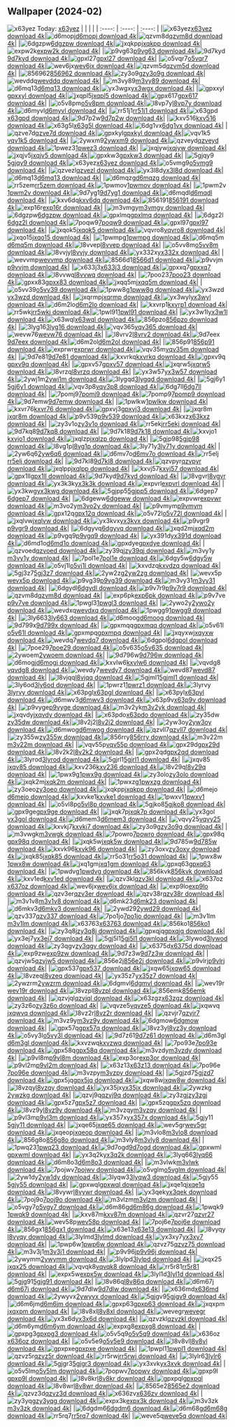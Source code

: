 ## Wallpaper (2024-02)
![x63yez](https://w.wallhaven.cc/full/x6/wallhaven-x63yez.jpg) Today: [x63yez](https://th.wallhaven.cc/small/x6/x63yez.jpg)
|      |      |      |
| :----: | :----: | :----: |
|![x63yez](https://th.wallhaven.cc/small/x6/x63yez.jpg)[x63yez download 4k](https://wallhaven.cc/w/x63yez)|![d6mopj](https://th.wallhaven.cc/small/d6/d6mopj.jpg)[d6mopj download 4k](https://wallhaven.cc/w/d6mopj)|![qzvm8d](https://th.wallhaven.cc/small/qz/qzvm8d.jpg)[qzvm8d download 4k](https://wallhaven.cc/w/qzvm8d)|
|![6dgzpw](https://th.wallhaven.cc/small/6d/6dgzpw.jpg)[6dgzpw download 4k](https://wallhaven.cc/w/6dgzpw)|![jxqkpp](https://th.wallhaven.cc/small/jx/jxqkpp.jpg)[jxqkpp download 4k](https://wallhaven.cc/w/jxqkpp)|![expw2k](https://th.wallhaven.cc/small/ex/expw2k.jpg)[expw2k download 4k](https://wallhaven.cc/w/expw2k)|
|![p9vg63](https://th.wallhaven.cc/small/p9/p9vg63.jpg)[p9vg63 download 4k](https://wallhaven.cc/w/p9vg63)|![9d7kyd](https://th.wallhaven.cc/small/9d/9d7kyd.jpg)[9d7kyd download 4k](https://wallhaven.cc/w/9d7kyd)|![gpxl27](https://th.wallhaven.cc/small/gp/gpxl27.jpg)[gpxl27 download 4k](https://wallhaven.cc/w/gpxl27)|
|![o5vqr7](https://th.wallhaven.cc/small/o5/o5vqr7.jpg)[o5vqr7 download 4k](https://wallhaven.cc/w/o5vqr7)|![wev6jx](https://th.wallhaven.cc/small/we/wev6jx.jpg)[wev6jx download 4k](https://wallhaven.cc/w/wev6jx)|![qzvm5d](https://th.wallhaven.cc/small/qz/qzvm5d.jpg)[qzvm5d download 4k](https://wallhaven.cc/w/qzvm5d)|
|![856962](https://th.wallhaven.cc/small/85/856962.jpg)[856962 download 4k](https://wallhaven.cc/w/856962)|![zy3o9g](https://th.wallhaven.cc/small/zy/zy3o9g.jpg)[zy3o9g download 4k](https://wallhaven.cc/w/zy3o9g)|![wevddq](https://th.wallhaven.cc/small/we/wevddq.jpg)[wevddq download 4k](https://wallhaven.cc/w/wevddq)|
|![m3vy89](https://th.wallhaven.cc/small/m3/m3vy89.jpg)[m3vy89 download 4k](https://wallhaven.cc/w/m3vy89)|![d6mq13](https://th.wallhaven.cc/small/d6/d6mq13.jpg)[d6mq13 download 4k](https://wallhaven.cc/w/d6mq13)|![yx3wgx](https://th.wallhaven.cc/small/yx/yx3wgx.jpg)[yx3wgx download 4k](https://wallhaven.cc/w/yx3wgx)|
|![gpxxyl](https://th.wallhaven.cc/small/gp/gpxxyl.jpg)[gpxxyl download 4k](https://wallhaven.cc/w/gpxxyl)|![jxqpl5](https://th.wallhaven.cc/small/jx/jxqpl5.jpg)[jxqpl5 download 4k](https://wallhaven.cc/w/jxqpl5)|![gpx617](https://th.wallhaven.cc/small/gp/gpx617.jpg)[gpx617 download 4k](https://wallhaven.cc/w/gpx617)|
|![o5v8pm](https://th.wallhaven.cc/small/o5/o5v8pm.jpg)[o5v8pm download 4k](https://wallhaven.cc/w/o5v8pm)|![l8vp7y](https://th.wallhaven.cc/small/l8/l8vp7y.jpg)[l8vp7y download 4k](https://wallhaven.cc/w/l8vp7y)|![d6myvl](https://th.wallhaven.cc/small/d6/d6myvl.jpg)[d6myvl download 4k](https://wallhaven.cc/w/d6myvl)|
|![rr51j1](https://th.wallhaven.cc/small/rr/rr51j1.jpg)[rr51j1 download 4k](https://wallhaven.cc/w/rr51j1)|![x63gpd](https://th.wallhaven.cc/small/x6/x63gpd.jpg)[x63gpd download 4k](https://wallhaven.cc/w/x63gpd)|![9d7p2w](https://th.wallhaven.cc/small/9d/9d7p2w.jpg)[9d7p2w download 4k](https://wallhaven.cc/w/9d7p2w)|
|![kxv516](https://th.wallhaven.cc/small/kx/kxv516.jpg)[kxv516 download 4k](https://wallhaven.cc/w/kxv516)|![x63g5l](https://th.wallhaven.cc/small/x6/x63g5l.jpg)[x63g5l download 4k](https://wallhaven.cc/w/x63g5l)|![6dg1vx](https://th.wallhaven.cc/small/6d/6dg1vx.jpg)[6dg1vx download 4k](https://wallhaven.cc/w/6dg1vx)|
|![qzve7d](https://th.wallhaven.cc/small/qz/qzve7d.jpg)[qzve7d download 4k](https://wallhaven.cc/w/qzve7d)|![gpxkyl](https://th.wallhaven.cc/small/gp/gpxkyl.jpg)[gpxkyl download 4k](https://wallhaven.cc/w/gpxkyl)|![vqv1k5](https://th.wallhaven.cc/small/vq/vqv1k5.jpg)[vqv1k5 download 4k](https://wallhaven.cc/w/vqv1k5)|
|![2ywxm9](https://th.wallhaven.cc/small/2y/2ywxm9.jpg)[2ywxm9 download 4k](https://wallhaven.cc/w/2ywxm9)|![qzveyd](https://th.wallhaven.cc/small/qz/qzveyd.jpg)[qzveyd download 4k](https://wallhaven.cc/w/qzveyd)|![1pwez3](https://th.wallhaven.cc/small/1p/1pwez3.jpg)[1pwez3 download 4k](https://wallhaven.cc/w/1pwez3)|
|![jxqjyw](https://th.wallhaven.cc/small/jx/jxqjyw.jpg)[jxqjyw download 4k](https://wallhaven.cc/w/jxqjyw)|![jxqjv5](https://th.wallhaven.cc/small/jx/jxqjv5.jpg)[jxqjv5 download 4k](https://wallhaven.cc/w/jxqjv5)|![gpxkw3](https://th.wallhaven.cc/small/gp/gpxkw3.jpg)[gpxkw3 download 4k](https://wallhaven.cc/w/gpxkw3)|
|![5gjqy9](https://th.wallhaven.cc/small/5g/5gjqy9.jpg)[5gjqy9 download 4k](https://wallhaven.cc/w/5gjqy9)|![x63yez](https://th.wallhaven.cc/small/x6/x63yez.jpg)[x63yez download 4k](https://wallhaven.cc/w/x63yez)|![o5vmg9](https://th.wallhaven.cc/small/o5/o5vmg9.jpg)[o5vmg9 download 4k](https://wallhaven.cc/w/o5vmg9)|
|![qzvezl](https://th.wallhaven.cc/small/qz/qzvezl.jpg)[qzvezl download 4k](https://wallhaven.cc/w/qzvezl)|![yx3l8d](https://th.wallhaven.cc/small/yx/yx3l8d.jpg)[yx3l8d download 4k](https://wallhaven.cc/w/yx3l8d)|![d6mq13](https://th.wallhaven.cc/small/d6/d6mq13.jpg)[d6mq13 download 4k](https://wallhaven.cc/w/d6mq13)|
|![d6mqzg](https://th.wallhaven.cc/small/d6/d6mqzg.jpg)[d6mqzg download 4k](https://wallhaven.cc/w/d6mqzg)|![rr5zem](https://th.wallhaven.cc/small/rr/rr5zem.jpg)[rr5zem download 4k](https://wallhaven.cc/w/rr5zem)|![1pwmov](https://th.wallhaven.cc/small/1p/1pwmov.jpg)[1pwmov download 4k](https://wallhaven.cc/w/1pwmov)|
|![1pwm2v](https://th.wallhaven.cc/small/1p/1pwm2v.jpg)[1pwm2v download 4k](https://wallhaven.cc/w/1pwm2v)|![9d7yg1](https://th.wallhaven.cc/small/9d/9d7yg1.jpg)[9d7yg1 download 4k](https://wallhaven.cc/w/9d7yg1)|![d6mqdl](https://th.wallhaven.cc/small/d6/d6mqdl.jpg)[d6mqdl download 4k](https://wallhaven.cc/w/d6mqdl)|
|![kxv6dq](https://th.wallhaven.cc/small/kx/kxv6dq.jpg)[kxv6dq download 4k](https://wallhaven.cc/w/kxv6dq)|![856191](https://th.wallhaven.cc/small/85/856191.jpg)[856191 download 4k](https://wallhaven.cc/w/856191)|![exp16r](https://th.wallhaven.cc/small/ex/exp16r.jpg)[exp16r download 4k](https://wallhaven.cc/w/exp16r)|
|![m3vmgy](https://th.wallhaven.cc/small/m3/m3vmgy.jpg)[m3vmgy download 4k](https://wallhaven.cc/w/m3vmgy)|![6dgzpw](https://th.wallhaven.cc/small/6d/6dgzpw.jpg)[6dgzpw download 4k](https://wallhaven.cc/w/6dgzpw)|![gpxlmq](https://th.wallhaven.cc/small/gp/gpxlmq.jpg)[gpxlmq download 4k](https://wallhaven.cc/w/gpxlmq)|
|![6dgz2l](https://th.wallhaven.cc/small/6d/6dgz2l.jpg)[6dgz2l download 4k](https://wallhaven.cc/w/6dgz2l)|![7poqw9](https://th.wallhaven.cc/small/7p/7poqw9.jpg)[7poqw9 download 4k](https://wallhaven.cc/w/7poqw9)|![gpxl97](https://th.wallhaven.cc/small/gp/gpxl97.jpg)[gpxl97 download 4k](https://wallhaven.cc/w/gpxl97)|
|![jxqok5](https://th.wallhaven.cc/small/jx/jxqok5.jpg)[jxqok5 download 4k](https://wallhaven.cc/w/jxqok5)|![vqvro8](https://th.wallhaven.cc/small/vq/vqvro8.jpg)[vqvro8 download 4k](https://wallhaven.cc/w/vqvro8)|![jxqo15](https://th.wallhaven.cc/small/jx/jxqo15.jpg)[jxqo15 download 4k](https://wallhaven.cc/w/jxqo15)|
|![1pwmpg](https://th.wallhaven.cc/small/1p/1pwmpg.jpg)[1pwmpg download 4k](https://wallhaven.cc/w/1pwmpg)|![d6mq5m](https://th.wallhaven.cc/small/d6/d6mq5m.jpg)[d6mq5m download 4k](https://wallhaven.cc/w/d6mq5m)|![l8vvep](https://th.wallhaven.cc/small/l8/l8vvep.jpg)[l8vvep download 4k](https://wallhaven.cc/w/l8vvep)|
|![o5vv8m](https://th.wallhaven.cc/small/o5/o5vv8m.jpg)[o5vv8m download 4k](https://wallhaven.cc/w/o5vv8m)|![l8vvjy](https://th.wallhaven.cc/small/l8/l8vvjy.jpg)[l8vvjy download 4k](https://wallhaven.cc/w/l8vvjy)|![yx332x](https://th.wallhaven.cc/small/yx/yx332x.jpg)[yx332x download 4k](https://wallhaven.cc/w/yx332x)|
|![wevvmp](https://th.wallhaven.cc/small/we/wevvmp.jpg)[wevvmp download 4k](https://wallhaven.cc/w/wevvmp)|![8566d1](https://th.wallhaven.cc/small/85/8566d1.jpg)[8566d1 download 4k](https://wallhaven.cc/w/8566d1)|![p9vvjm](https://th.wallhaven.cc/small/p9/p9vvjm.jpg)[p9vvjm download 4k](https://wallhaven.cc/w/p9vvjm)|
|![x633j3](https://th.wallhaven.cc/small/x6/x633j3.jpg)[x633j3 download 4k](https://wallhaven.cc/w/x633j3)|![gpxxq7](https://th.wallhaven.cc/small/gp/gpxxq7.jpg)[gpxxq7 download 4k](https://wallhaven.cc/w/gpxxq7)|![l8vvwq](https://th.wallhaven.cc/small/l8/l8vvwq.jpg)[l8vvwq download 4k](https://wallhaven.cc/w/l8vvwq)|
|![7poo23](https://th.wallhaven.cc/small/7p/7poo23.jpg)[7poo23 download 4k](https://wallhaven.cc/w/7poo23)|![gpxx83](https://th.wallhaven.cc/small/gp/gpxx83.jpg)[gpxx83 download 4k](https://wallhaven.cc/w/gpxx83)|![jxqq5m](https://th.wallhaven.cc/small/jx/jxqq5m.jpg)[jxqq5m download 4k](https://wallhaven.cc/w/jxqq5m)|
|![o5vv39](https://th.wallhaven.cc/small/o5/o5vv39.jpg)[o5vv39 download 4k](https://wallhaven.cc/w/o5vv39)|![1pww8g](https://th.wallhaven.cc/small/1p/1pww8g.jpg)[1pww8g download 4k](https://wallhaven.cc/w/1pww8g)|![yx3wzd](https://th.wallhaven.cc/small/yx/yx3wzd.jpg)[yx3wzd download 4k](https://wallhaven.cc/w/yx3wzd)|
|![jxqrmp](https://th.wallhaven.cc/small/jx/jxqrmp.jpg)[jxqrmp download 4k](https://wallhaven.cc/w/jxqrmp)|![yx3wyl](https://th.wallhaven.cc/small/yx/yx3wyl.jpg)[yx3wyl download 4k](https://wallhaven.cc/w/yx3wyl)|![d6m2lo](https://th.wallhaven.cc/small/d6/d6m2lo.jpg)[d6m2lo download 4k](https://wallhaven.cc/w/d6m2lo)|
|![kxvrp1](https://th.wallhaven.cc/small/kx/kxvrp1.jpg)[kxvrp1 download 4k](https://wallhaven.cc/w/kxvrp1)|![rr5wkj](https://th.wallhaven.cc/small/rr/rr5wkj.jpg)[rr5wkj download 4k](https://wallhaven.cc/w/rr5wkj)|![1pwl91](https://th.wallhaven.cc/small/1p/1pwl91.jpg)[1pwl91 download 4k](https://wallhaven.cc/w/1pwl91)|
|![yx3w1l](https://th.wallhaven.cc/small/yx/yx3w1l.jpg)[yx3w1l download 4k](https://wallhaven.cc/w/yx3w1l)|![x63wql](https://th.wallhaven.cc/small/x6/x63wql.jpg)[x63wql download 4k](https://wallhaven.cc/w/x63wql)|![856pzo](https://th.wallhaven.cc/small/85/856pzo.jpg)[856pzo download 4k](https://wallhaven.cc/w/856pzo)|
|![3lyg16](https://th.wallhaven.cc/small/3l/3lyg16.jpg)[3lyg16 download 4k](https://wallhaven.cc/w/3lyg16)|![vqv365](https://th.wallhaven.cc/small/vq/vqv365.jpg)[vqv365 download 4k](https://wallhaven.cc/w/vqv365)|![wevw76](https://th.wallhaven.cc/small/we/wevw76.jpg)[wevw76 download 4k](https://wallhaven.cc/w/wevw76)|
|![l8vrv2](https://th.wallhaven.cc/small/l8/l8vrv2.jpg)[l8vrv2 download 4k](https://wallhaven.cc/w/l8vrv2)|![9d7eex](https://th.wallhaven.cc/small/9d/9d7eex.jpg)[9d7eex download 4k](https://wallhaven.cc/w/9d7eex)|![d6m2ol](https://th.wallhaven.cc/small/d6/d6m2ol.jpg)[d6m2ol download 4k](https://wallhaven.cc/w/d6m2ol)|
|![856p91](https://th.wallhaven.cc/small/85/856p91.jpg)[856p91 download 4k](https://wallhaven.cc/w/856p91)|![exprwr](https://th.wallhaven.cc/small/ex/exprwr.jpg)[exprwr download 4k](https://wallhaven.cc/w/exprwr)|![vqv35m](https://th.wallhaven.cc/small/vq/vqv35m.jpg)[vqv35m download 4k](https://wallhaven.cc/w/vqv35m)|
|![9d7e81](https://th.wallhaven.cc/small/9d/9d7e81.jpg)[9d7e81 download 4k](https://wallhaven.cc/w/9d7e81)|![kxvrkq](https://th.wallhaven.cc/small/kx/kxvrkq.jpg)[kxvrkq download 4k](https://wallhaven.cc/w/kxvrkq)|![gpxv9q](https://th.wallhaven.cc/small/gp/gpxv9q.jpg)[gpxv9q download 4k](https://wallhaven.cc/w/gpxv9q)|
|![gpxv57](https://th.wallhaven.cc/small/gp/gpxv57.jpg)[gpxv57 download 4k](https://wallhaven.cc/w/gpxv57)|![jxqrw5](https://th.wallhaven.cc/small/jx/jxqrw5.jpg)[jxqrw5 download 4k](https://wallhaven.cc/w/jxqrw5)|![l8vrzq](https://th.wallhaven.cc/small/l8/l8vrzq.jpg)[l8vrzq download 4k](https://wallhaven.cc/w/l8vrzq)|
|![yx3w57](https://th.wallhaven.cc/small/yx/yx3w57.jpg)[yx3w57 download 4k](https://wallhaven.cc/w/yx3w57)|![2ywj1m](https://th.wallhaven.cc/small/2y/2ywj1m.jpg)[2ywj1m download 4k](https://wallhaven.cc/w/2ywj1m)|![3lygqd](https://th.wallhaven.cc/small/3l/3lygqd.jpg)[3lygqd download 4k](https://wallhaven.cc/w/3lygqd)|
|![5gj6y1](https://th.wallhaven.cc/small/5g/5gj6y1.jpg)[5gj6y1 download 4k](https://wallhaven.cc/w/5gj6y1)|![vqv3p8](https://th.wallhaven.cc/small/vq/vqv3p8.jpg)[vqv3p8 download 4k](https://wallhaven.cc/w/vqv3p8)|![6dg7ll](https://th.wallhaven.cc/small/6d/6dg7ll.jpg)[6dg7ll download 4k](https://wallhaven.cc/w/6dg7ll)|
|![7pomj9](https://th.wallhaven.cc/small/7p/7pomj9.jpg)[7pomj9 download 4k](https://wallhaven.cc/w/7pomj9)|![7pomp9](https://th.wallhaven.cc/small/7p/7pomp9.jpg)[7pomp9 download 4k](https://wallhaven.cc/w/7pomp9)|![9d7emw](https://th.wallhaven.cc/small/9d/9d7emw.jpg)[9d7emw download 4k](https://wallhaven.cc/w/9d7emw)|
|![1pwlkw](https://th.wallhaven.cc/small/1p/1pwlkw.jpg)[1pwlkw download 4k](https://wallhaven.cc/w/1pwlkw)|![kxvr76](https://th.wallhaven.cc/small/kx/kxvr76.jpg)[kxvr76 download 4k](https://wallhaven.cc/w/kxvr76)|![gpxvj3](https://th.wallhaven.cc/small/gp/gpxvj3.jpg)[gpxvj3 download 4k](https://wallhaven.cc/w/gpxvj3)|
|![jxqr8m](https://th.wallhaven.cc/small/jx/jxqr8m.jpg)[jxqr8m download 4k](https://wallhaven.cc/w/jxqr8m)|![p9v539](https://th.wallhaven.cc/small/p9/p9v539.jpg)[p9v539 download 4k](https://wallhaven.cc/w/p9v539)|![x63kxz](https://th.wallhaven.cc/small/x6/x63kxz.jpg)[x63kxz download 4k](https://wallhaven.cc/w/x63kxz)|
|![zy3v1o](https://th.wallhaven.cc/small/zy/zy3v1o.jpg)[zy3v1o download 4k](https://wallhaven.cc/w/zy3v1o)|![rr5ekj](https://th.wallhaven.cc/small/rr/rr5ekj.jpg)[rr5ekj download 4k](https://wallhaven.cc/w/rr5ekj)|![9d7kq8](https://th.wallhaven.cc/small/9d/9d7kq8.jpg)[9d7kq8 download 4k](https://wallhaven.cc/w/9d7kq8)|
|![9d7k18](https://th.wallhaven.cc/small/9d/9d7k18.jpg)[9d7k18 download 4k](https://wallhaven.cc/w/9d7k18)|![kxvjo1](https://th.wallhaven.cc/small/kx/kxvjo1.jpg)[kxvjo1 download 4k](https://wallhaven.cc/w/kxvjo1)|![jxqlzp](https://th.wallhaven.cc/small/jx/jxqlzp.jpg)[jxqlzp download 4k](https://wallhaven.cc/w/jxqlzp)|
|![5gjp98](https://th.wallhaven.cc/small/5g/5gjp98.jpg)[5gjp98 download 4k](https://wallhaven.cc/w/5gjp98)|![l8vg1p](https://th.wallhaven.cc/small/l8/l8vg1p.jpg)[l8vg1p download 4k](https://wallhaven.cc/w/l8vg1p)|![3ly71y](https://th.wallhaven.cc/small/3l/3ly71y.jpg)[3ly71y download 4k](https://wallhaven.cc/w/3ly71y)|
|![2yw6q6](https://th.wallhaven.cc/small/2y/2yw6q6.jpg)[2yw6q6 download 4k](https://wallhaven.cc/w/2yw6q6)|![d6mv7o](https://th.wallhaven.cc/small/d6/d6mv7o.jpg)[d6mv7o download 4k](https://wallhaven.cc/w/d6mv7o)|![rr5elj](https://th.wallhaven.cc/small/rr/rr5elj.jpg)[rr5elj download 4k](https://wallhaven.cc/w/rr5elj)|
|![9d7kl8](https://th.wallhaven.cc/small/9d/9d7kl8.jpg)[9d7kl8 download 4k](https://wallhaven.cc/w/9d7kl8)|![qzvpyr](https://th.wallhaven.cc/small/qz/qzvpyr.jpg)[qzvpyr download 4k](https://wallhaven.cc/w/qzvpyr)|![jxqlpp](https://th.wallhaven.cc/small/jx/jxqlpp.jpg)[jxqlpp download 4k](https://wallhaven.cc/w/jxqlpp)|
|![kxvj57](https://th.wallhaven.cc/small/kx/kxvj57.jpg)[kxvj57 download 4k](https://wallhaven.cc/w/kxvj57)|![gpx1ll](https://th.wallhaven.cc/small/gp/gpx1ll.jpg)[gpx1ll download 4k](https://wallhaven.cc/w/gpx1ll)|![9d7kyd](https://th.wallhaven.cc/small/9d/9d7kyd.jpg)[9d7kyd download 4k](https://wallhaven.cc/w/9d7kyd)|
|![l8vgvr](https://th.wallhaven.cc/small/l8/l8vgvr.jpg)[l8vgvr download 4k](https://wallhaven.cc/w/l8vgvr)|![yx3k3k](https://th.wallhaven.cc/small/yx/yx3k3k.jpg)[yx3k3k download 4k](https://wallhaven.cc/w/yx3k3k)|![expvrl](https://th.wallhaven.cc/small/ex/expvrl.jpg)[expvrl download 4k](https://wallhaven.cc/w/expvrl)|
|![yx3kwg](https://th.wallhaven.cc/small/yx/yx3kwg.jpg)[yx3kwg download 4k](https://wallhaven.cc/w/yx3kwg)|![5gjpp5](https://th.wallhaven.cc/small/5g/5gjpp5.jpg)[5gjpp5 download 4k](https://wallhaven.cc/w/5gjpp5)|![6dgep7](https://th.wallhaven.cc/small/6d/6dgep7.jpg)[6dgep7 download 4k](https://wallhaven.cc/w/6dgep7)|
|![6dgeww](https://th.wallhaven.cc/small/6d/6dgeww.jpg)[6dgeww download 4k](https://wallhaven.cc/w/6dgeww)|![expvwr](https://th.wallhaven.cc/small/ex/expvwr.jpg)[expvwr download 4k](https://wallhaven.cc/w/expvwr)|![m3vo2y](https://th.wallhaven.cc/small/m3/m3vo2y.jpg)[m3vo2y download 4k](https://wallhaven.cc/w/m3vo2y)|
|![p9vmym](https://th.wallhaven.cc/small/p9/p9vmym.jpg)[p9vmym download 4k](https://wallhaven.cc/w/p9vmym)|![gpx12q](https://th.wallhaven.cc/small/gp/gpx12q.jpg)[gpx12q download 4k](https://wallhaven.cc/w/gpx12q)|![o5v72l](https://th.wallhaven.cc/small/o5/o5v72l.jpg)[o5v72l download 4k](https://wallhaven.cc/w/o5v72l)|
|![jxqlvw](https://th.wallhaven.cc/small/jx/jxqlvw.jpg)[jxqlvw download 4k](https://wallhaven.cc/w/jxqlvw)|![yx3kvx](https://th.wallhaven.cc/small/yx/yx3kvx.jpg)[yx3kvx download 4k](https://wallhaven.cc/w/yx3kvx)|![p9vgr9](https://th.wallhaven.cc/small/p9/p9vgr9.jpg)[p9vgr9 download 4k](https://wallhaven.cc/w/p9vgr9)|
|![6dgyvq](https://th.wallhaven.cc/small/6d/6dgyvq.jpg)[6dgyvq download 4k](https://wallhaven.cc/w/6dgyvq)|![jxqd2m](https://th.wallhaven.cc/small/jx/jxqd2m.jpg)[jxqd2m download 4k](https://wallhaven.cc/w/jxqd2m)|![p9vgq9](https://th.wallhaven.cc/small/p9/p9vgq9.jpg)[p9vgq9 download 4k](https://wallhaven.cc/w/p9vgq9)|
|![yx391d](https://th.wallhaven.cc/small/yx/yx391d.jpg)[yx391d download 4k](https://wallhaven.cc/w/yx391d)|![d6md1o](https://th.wallhaven.cc/small/d6/d6md1o.jpg)[d6md1o download 4k](https://wallhaven.cc/w/d6md1o)|![gpxdye](https://th.wallhaven.cc/small/gp/gpxdye.jpg)[gpxdye download 4k](https://wallhaven.cc/w/gpxdye)|
|![qzvoed](https://th.wallhaven.cc/small/qz/qzvoed.jpg)[qzvoed download 4k](https://wallhaven.cc/w/qzvoed)|![zy39qj](https://th.wallhaven.cc/small/zy/zy39qj.jpg)[zy39qj download 4k](https://wallhaven.cc/w/zy39qj)|![m3vy1y](https://th.wallhaven.cc/small/m3/m3vy1y.jpg)[m3vy1y download 4k](https://wallhaven.cc/w/m3vy1y)|
|![7pol1e](https://th.wallhaven.cc/small/7p/7pol1e.jpg)[7pol1e download 4k](https://wallhaven.cc/w/7pol1e)|![6dgy5w](https://th.wallhaven.cc/small/6d/6dgy5w.jpg)[6dgy5w download 4k](https://wallhaven.cc/w/6dgy5w)|![o5vj1l](https://th.wallhaven.cc/small/o5/o5vj1l.jpg)[o5vj1l download 4k](https://wallhaven.cc/w/o5vj1l)|
|![kxvdzq](https://th.wallhaven.cc/small/kx/kxvdzq.jpg)[kxvdzq download 4k](https://wallhaven.cc/w/kxvdzq)|![5gj3z7](https://th.wallhaven.cc/small/5g/5gj3z7.jpg)[5gj3z7 download 4k](https://wallhaven.cc/w/5gj3z7)|![2yw2zg](https://th.wallhaven.cc/small/2y/2yw2zg.jpg)[2yw2zg download 4k](https://wallhaven.cc/w/2yw2zg)|
|![wevx5p](https://th.wallhaven.cc/small/we/wevx5p.jpg)[wevx5p download 4k](https://wallhaven.cc/w/wevx5p)|![p9vg39](https://th.wallhaven.cc/small/p9/p9vg39.jpg)[p9vg39 download 4k](https://wallhaven.cc/w/p9vg39)|![m3vy31](https://th.wallhaven.cc/small/m3/m3vy31.jpg)[m3vy31 download 4k](https://wallhaven.cc/w/m3vy31)|
|![6dgydl](https://th.wallhaven.cc/small/6d/6dgydl.jpg)[6dgydl download 4k](https://wallhaven.cc/w/6dgydl)|![p9v7r9](https://th.wallhaven.cc/small/p9/p9v7r9.jpg)[p9v7r9 download 4k](https://wallhaven.cc/w/p9v7r9)|![qzvm8d](https://th.wallhaven.cc/small/qz/qzvm8d.jpg)[qzvm8d download 4k](https://wallhaven.cc/w/qzvm8d)|
|![exp6pk](https://th.wallhaven.cc/small/ex/exp6pk.jpg)[exp6pk download 4k](https://wallhaven.cc/w/exp6pk)|![p9v7ve](https://th.wallhaven.cc/small/p9/p9v7ve.jpg)[p9v7ve download 4k](https://wallhaven.cc/w/p9v7ve)|![1pwgl3](https://th.wallhaven.cc/small/1p/1pwgl3.jpg)[1pwgl3 download 4k](https://wallhaven.cc/w/1pwgl3)|
|![2ywo2y](https://th.wallhaven.cc/small/2y/2ywo2y.jpg)[2ywo2y download 4k](https://wallhaven.cc/w/2ywo2y)|![wevdxq](https://th.wallhaven.cc/small/we/wevdxq.jpg)[wevdxq download 4k](https://wallhaven.cc/w/wevdxq)|![1pwgg9](https://th.wallhaven.cc/small/1p/1pwgg9.jpg)[1pwgg9 download 4k](https://wallhaven.cc/w/1pwgg9)|
|![3ly663](https://th.wallhaven.cc/small/3l/3ly663.jpg)[3ly663 download 4k](https://wallhaven.cc/w/3ly663)|![d6moog](https://th.wallhaven.cc/small/d6/d6moog.jpg)[d6moog download 4k](https://wallhaven.cc/w/d6moog)|![9d799x](https://th.wallhaven.cc/small/9d/9d799x.jpg)[9d799x download 4k](https://wallhaven.cc/w/9d799x)|
|![gpxmqq](https://th.wallhaven.cc/small/gp/gpxmqq.jpg)[gpxmqq download 4k](https://wallhaven.cc/w/gpxmqq)|![o5v61l](https://th.wallhaven.cc/small/o5/o5v61l.jpg)[o5v61l download 4k](https://wallhaven.cc/w/o5v61l)|![gpxmpq](https://th.wallhaven.cc/small/gp/gpxmpq.jpg)[gpxmpq download 4k](https://wallhaven.cc/w/gpxmpq)|
|![jxqyxw](https://th.wallhaven.cc/small/jx/jxqyxw.jpg)[jxqyxw download 4k](https://wallhaven.cc/w/jxqyxw)|![wevdq7](https://th.wallhaven.cc/small/we/wevdq7.jpg)[wevdq7 download 4k](https://wallhaven.cc/w/wevdq7)|![6dgpol](https://th.wallhaven.cc/small/6d/6dgpol.jpg)[6dgpol download 4k](https://wallhaven.cc/w/6dgpol)|
|![7poe29](https://th.wallhaven.cc/small/7p/7poe29.jpg)[7poe29 download 4k](https://wallhaven.cc/w/7poe29)|![o5v635](https://th.wallhaven.cc/small/o5/o5v635.jpg)[o5v635 download 4k](https://wallhaven.cc/w/o5v635)|![2ywoem](https://th.wallhaven.cc/small/2y/2ywoem.jpg)[2ywoem download 4k](https://wallhaven.cc/w/2ywoem)|
|![9d796w](https://th.wallhaven.cc/small/9d/9d796w.jpg)[9d796w download 4k](https://wallhaven.cc/w/9d796w)|![d6mogj](https://th.wallhaven.cc/small/d6/d6mogj.jpg)[d6mogj download 4k](https://wallhaven.cc/w/d6mogj)|![kxvlw6](https://th.wallhaven.cc/small/kx/kxvlw6.jpg)[kxvlw6 download 4k](https://wallhaven.cc/w/kxvlw6)|
|![vqvdg8](https://th.wallhaven.cc/small/vq/vqvdg8.jpg)[vqvdg8 download 4k](https://wallhaven.cc/w/vqvdg8)|![wevdy7](https://th.wallhaven.cc/small/we/wevdy7.jpg)[wevdy7 download 4k](https://wallhaven.cc/w/wevdy7)|![wevd87](https://th.wallhaven.cc/small/we/wevd87.jpg)[wevd87 download 4k](https://wallhaven.cc/w/wevd87)|
|![l8vjqq](https://th.wallhaven.cc/small/l8/l8vjqq.jpg)[l8vjqq download 4k](https://wallhaven.cc/w/l8vjqq)|![5gjml1](https://th.wallhaven.cc/small/5g/5gjml1.jpg)[5gjml1 download 4k](https://wallhaven.cc/w/5gjml1)|![3ly6od](https://th.wallhaven.cc/small/3l/3ly6od.jpg)[3ly6od download 4k](https://wallhaven.cc/w/3ly6od)|
|![1pwrz1](https://th.wallhaven.cc/small/1p/1pwrz1.jpg)[1pwrz1 download 4k](https://wallhaven.cc/w/1pwrz1)|![3lyrvy](https://th.wallhaven.cc/small/3l/3lyrvy.jpg)[3lyrvy download 4k](https://wallhaven.cc/w/3lyrvy)|![x63pgl](https://th.wallhaven.cc/small/x6/x63pgl.jpg)[x63pgl download 4k](https://wallhaven.cc/w/x63pgl)|
|![x63pyl](https://th.wallhaven.cc/small/x6/x63pyl.jpg)[x63pyl download 4k](https://wallhaven.cc/w/x63pyl)|![d6mwv3](https://th.wallhaven.cc/small/d6/d6mwv3.jpg)[d6mwv3 download 4k](https://wallhaven.cc/w/d6mwv3)|![x63p9v](https://th.wallhaven.cc/small/x6/x63p9v.jpg)[x63p9v download 4k](https://wallhaven.cc/w/x63p9v)|
|![p9vyge](https://th.wallhaven.cc/small/p9/p9vyge.jpg)[p9vyge download 4k](https://wallhaven.cc/w/p9vyge)|![m3v2yk](https://th.wallhaven.cc/small/m3/m3v2yk.jpg)[m3v2yk download 4k](https://wallhaven.cc/w/m3v2yk)|![jxqvdy](https://th.wallhaven.cc/small/jx/jxqvdy.jpg)[jxqvdy download 4k](https://wallhaven.cc/w/jxqvdy)|
|![x63pdo](https://th.wallhaven.cc/small/x6/x63pdo.jpg)[x63pdo download 4k](https://wallhaven.cc/w/x63pdo)|![zy35dw](https://th.wallhaven.cc/small/zy/zy35dw.jpg)[zy35dw download 4k](https://wallhaven.cc/w/zy35dw)|![l8v2j2](https://th.wallhaven.cc/small/l8/l8v2j2.jpg)[l8v2j2 download 4k](https://wallhaven.cc/w/l8v2j2)|
|![2yw3oy](https://th.wallhaven.cc/small/2y/2yw3oy.jpg)[2yw3oy download 4k](https://wallhaven.cc/w/2yw3oy)|![d6mwog](https://th.wallhaven.cc/small/d6/d6mwog.jpg)[d6mwog download 4k](https://wallhaven.cc/w/d6mwog)|![qzvll7](https://th.wallhaven.cc/small/qz/qzvll7.jpg)[qzvll7 download 4k](https://wallhaven.cc/w/qzvll7)|
|![zy355w](https://th.wallhaven.cc/small/zy/zy355w.jpg)[zy355w download 4k](https://wallhaven.cc/w/zy355w)|![856rry](https://th.wallhaven.cc/small/85/856rry.jpg)[856rry download 4k](https://wallhaven.cc/w/856rry)|![m3v22m](https://th.wallhaven.cc/small/m3/m3v22m.jpg)[m3v22m download 4k](https://wallhaven.cc/w/m3v22m)|
|![vqv55p](https://th.wallhaven.cc/small/vq/vqv55p.jpg)[vqv55p download 4k](https://wallhaven.cc/w/vqv55p)|![gpx29d](https://th.wallhaven.cc/small/gp/gpx29d.jpg)[gpx29d download 4k](https://wallhaven.cc/w/gpx29d)|![l8v2k2](https://th.wallhaven.cc/small/l8/l8v2k2.jpg)[l8v2k2 download 4k](https://wallhaven.cc/w/l8v2k2)|
|![gpx2qd](https://th.wallhaven.cc/small/gp/gpx2qd.jpg)[gpx2qd download 4k](https://wallhaven.cc/w/gpx2qd)|![3lyrod](https://th.wallhaven.cc/small/3l/3lyrod.jpg)[3lyrod download 4k](https://wallhaven.cc/w/3lyrod)|![5gjrl1](https://th.wallhaven.cc/small/5g/5gjrl1.jpg)[5gjrl1 download 4k](https://wallhaven.cc/w/5gjrl1)|
|![jxqv85](https://th.wallhaven.cc/small/jx/jxqv85.jpg)[jxqv85 download 4k](https://wallhaven.cc/w/jxqv85)|![kxv236](https://th.wallhaven.cc/small/kx/kxv236.jpg)[kxv236 download 4k](https://wallhaven.cc/w/kxv236)|![l8v29q](https://th.wallhaven.cc/small/l8/l8v29q.jpg)[l8v29q download 4k](https://wallhaven.cc/w/l8v29q)|
|![1pwx9g](https://th.wallhaven.cc/small/1p/1pwx9g.jpg)[1pwx9g download 4k](https://wallhaven.cc/w/1pwx9g)|![zy3olo](https://th.wallhaven.cc/small/zy/zy3olo.jpg)[zy3olo download 4k](https://wallhaven.cc/w/zy3olo)|![jxqk2m](https://th.wallhaven.cc/small/jx/jxqk2m.jpg)[jxqk2m download 4k](https://wallhaven.cc/w/jxqk2m)|
|![1pwxzg](https://th.wallhaven.cc/small/1p/1pwxzg.jpg)[1pwxzg download 4k](https://wallhaven.cc/w/1pwxzg)|![zy3oeo](https://th.wallhaven.cc/small/zy/zy3oeo.jpg)[zy3oeo download 4k](https://wallhaven.cc/w/zy3oeo)|![jxqkpp](https://th.wallhaven.cc/small/jx/jxqkpp.jpg)[jxqkpp download 4k](https://wallhaven.cc/w/jxqkpp)|
|![d6mejo](https://th.wallhaven.cc/small/d6/d6mejo.jpg)[d6mejo download 4k](https://wallhaven.cc/w/d6mejo)|![kxvke1](https://th.wallhaven.cc/small/kx/kxvke1.jpg)[kxvke1 download 4k](https://wallhaven.cc/w/kxvke1)|![1pwxv1](https://th.wallhaven.cc/small/1p/1pwxv1.jpg)[1pwxv1 download 4k](https://wallhaven.cc/w/1pwxv1)|
|![o5vl8p](https://th.wallhaven.cc/small/o5/o5vl8p.jpg)[o5vl8p download 4k](https://wallhaven.cc/w/o5vl8p)|![5gjko8](https://th.wallhaven.cc/small/5g/5gjko8.jpg)[5gjko8 download 4k](https://wallhaven.cc/w/5gjko8)|![gpx9ge](https://th.wallhaven.cc/small/gp/gpx9ge.jpg)[gpx9ge download 4k](https://wallhaven.cc/w/gpx9ge)|
|![jxqk7p](https://th.wallhaven.cc/small/jx/jxqk7p.jpg)[jxqk7p download 4k](https://wallhaven.cc/w/jxqk7p)|![yx3gol](https://th.wallhaven.cc/small/yx/yx3gol.jpg)[yx3gol download 4k](https://wallhaven.cc/w/yx3gol)|![d6mem3](https://th.wallhaven.cc/small/d6/d6mem3.jpg)[d6mem3 download 4k](https://wallhaven.cc/w/d6mem3)|
|![vqvy25](https://th.wallhaven.cc/small/vq/vqvy25.jpg)[vqvy25 download 4k](https://wallhaven.cc/w/vqvy25)|![kxvkj7](https://th.wallhaven.cc/small/kx/kxvkj7.jpg)[kxvkj7 download 4k](https://wallhaven.cc/w/kxvkj7)|![zy3o9g](https://th.wallhaven.cc/small/zy/zy3o9g.jpg)[zy3o9g download 4k](https://wallhaven.cc/w/zy3o9g)|
|![m3vwgk](https://th.wallhaven.cc/small/m3/m3vwgk.jpg)[m3vwgk download 4k](https://wallhaven.cc/w/m3vwgk)|![7powro](https://th.wallhaven.cc/small/7p/7powro.jpg)[7powro download 4k](https://wallhaven.cc/w/7powro)|![gpx98q](https://th.wallhaven.cc/small/gp/gpx98q.jpg)[gpx98q download 4k](https://wallhaven.cc/w/gpx98q)|
|![jxqk5w](https://th.wallhaven.cc/small/jx/jxqk5w.jpg)[jxqk5w download 4k](https://wallhaven.cc/w/jxqk5w)|![9d785w](https://th.wallhaven.cc/small/9d/9d785w.jpg)[9d785w download 4k](https://wallhaven.cc/w/9d785w)|![kxvk96](https://th.wallhaven.cc/small/kx/kxvk96.jpg)[kxvk96 download 4k](https://wallhaven.cc/w/kxvk96)|
|![zy3oxv](https://th.wallhaven.cc/small/zy/zy3oxv.jpg)[zy3oxv download 4k](https://wallhaven.cc/w/zy3oxv)|![jxqk85](https://th.wallhaven.cc/small/jx/jxqk85.jpg)[jxqk85 download 4k](https://wallhaven.cc/w/jxqk85)|![rr5o31](https://th.wallhaven.cc/small/rr/rr5o31.jpg)[rr5o31 download 4k](https://wallhaven.cc/w/rr5o31)|
|![1pwx8w](https://th.wallhaven.cc/small/1p/1pwx8w.jpg)[1pwx8w download 4k](https://wallhaven.cc/w/1pwx8w)|![jxq1gm](https://th.wallhaven.cc/small/jx/jxq1gm.jpg)[jxq1gm download 4k](https://wallhaven.cc/w/jxq1gm)|![gpxq63](https://th.wallhaven.cc/small/gp/gpxq63.jpg)[gpxq63 download 4k](https://wallhaven.cc/w/gpxq63)|
|![1pwdvg](https://th.wallhaven.cc/small/1p/1pwdvg.jpg)[1pwdvg download 4k](https://wallhaven.cc/w/1pwdvg)|![856kvk](https://th.wallhaven.cc/small/85/856kvk.jpg)[856kvk download 4k](https://wallhaven.cc/w/856kvk)|![kxv1ed](https://th.wallhaven.cc/small/kx/kxv1ed.jpg)[kxv1ed download 4k](https://wallhaven.cc/w/kxv1ed)|
|![qzv3kl](https://th.wallhaven.cc/small/qz/qzv3kl.jpg)[qzv3kl download 4k](https://wallhaven.cc/w/qzv3kl)|![x637oz](https://th.wallhaven.cc/small/x6/x637oz.jpg)[x637oz download 4k](https://wallhaven.cc/w/x637oz)|![wev6jx](https://th.wallhaven.cc/small/we/wev6jx.jpg)[wev6jx download 4k](https://wallhaven.cc/w/wev6jx)|
|![exp9lo](https://th.wallhaven.cc/small/ex/exp9lo.jpg)[exp9lo download 4k](https://wallhaven.cc/w/exp9lo)|![qzv3er](https://th.wallhaven.cc/small/qz/qzv3er.jpg)[qzv3er download 4k](https://wallhaven.cc/w/qzv3er)|![qzv38r](https://th.wallhaven.cc/small/qz/qzv38r.jpg)[qzv38r download 4k](https://wallhaven.cc/w/qzv38r)|
|![m3v1v8](https://th.wallhaven.cc/small/m3/m3v1v8.jpg)[m3v1v8 download 4k](https://wallhaven.cc/w/m3v1v8)|![d6mk23](https://th.wallhaven.cc/small/d6/d6mk23.jpg)[d6mk23 download 4k](https://wallhaven.cc/w/d6mk23)|![d6mkv3](https://th.wallhaven.cc/small/d6/d6mkv3.jpg)[d6mkv3 download 4k](https://wallhaven.cc/w/d6mkv3)|
|![2ywd29](https://th.wallhaven.cc/small/2y/2ywd29.jpg)[2ywd29 download 4k](https://wallhaven.cc/w/2ywd29)|![qzv337](https://th.wallhaven.cc/small/qz/qzv337.jpg)[qzv337 download 4k](https://wallhaven.cc/w/qzv337)|![7po1jo](https://th.wallhaven.cc/small/7p/7po1jo.jpg)[7po1jo download 4k](https://wallhaven.cc/w/7po1jo)|
|![m3v1lm](https://th.wallhaven.cc/small/m3/m3v1lm.jpg)[m3v1lm download 4k](https://wallhaven.cc/w/m3v1lm)|![x63763](https://th.wallhaven.cc/small/x6/x63763.jpg)[x63763 download 4k](https://wallhaven.cc/w/x63763)|![856ko1](https://th.wallhaven.cc/small/85/856ko1.jpg)[856ko1 download 4k](https://wallhaven.cc/w/856ko1)|
|![zy3q8j](https://th.wallhaven.cc/small/zy/zy3q8j.jpg)[zy3q8j download 4k](https://wallhaven.cc/w/zy3q8j)|![gpxqjq](https://th.wallhaven.cc/small/gp/gpxqjq.jpg)[gpxqjq download 4k](https://wallhaven.cc/w/gpxqjq)|![yx3ej7](https://th.wallhaven.cc/small/yx/yx3ej7.jpg)[yx3ej7 download 4k](https://wallhaven.cc/w/yx3ej7)|
|![5gj5l1](https://th.wallhaven.cc/small/5g/5gj5l1.jpg)[5gj5l1 download 4k](https://wallhaven.cc/w/5gj5l1)|![3lywod](https://th.wallhaven.cc/small/3l/3lywod.jpg)[3lywod download 4k](https://wallhaven.cc/w/3lywod)|![zy3qgv](https://th.wallhaven.cc/small/zy/zy3qgv.jpg)[zy3qgv download 4k](https://wallhaven.cc/w/zy3qgv)|
|![x6375d](https://th.wallhaven.cc/small/x6/x6375d.jpg)[x6375d download 4k](https://wallhaven.cc/w/x6375d)|![exp9zw](https://th.wallhaven.cc/small/ex/exp9zw.jpg)[exp9zw download 4k](https://wallhaven.cc/w/exp9zw)|![9d7z3w](https://th.wallhaven.cc/small/9d/9d7z3w.jpg)[9d7z3w download 4k](https://wallhaven.cc/w/9d7z3w)|
|![qzvjw5](https://th.wallhaven.cc/small/qz/qzvjw5.jpg)[qzvjw5 download 4k](https://wallhaven.cc/w/qzvjw5)|![856e2j](https://th.wallhaven.cc/small/85/856e2j.jpg)[856e2j download 4k](https://wallhaven.cc/w/856e2j)|![p9vlrj](https://th.wallhaven.cc/small/p9/p9vlrj.jpg)[p9vlrj download 4k](https://wallhaven.cc/w/p9vlrj)|
|![gpx537](https://th.wallhaven.cc/small/gp/gpx537.jpg)[gpx537 download 4k](https://wallhaven.cc/w/gpx537)|![jxqw65](https://th.wallhaven.cc/small/jx/jxqw65.jpg)[jxqw65 download 4k](https://wallhaven.cc/w/jxqw65)|![l8vzeq](https://th.wallhaven.cc/small/l8/l8vzeq.jpg)[l8vzeq download 4k](https://wallhaven.cc/w/l8vzeq)|
|![yx35z7](https://th.wallhaven.cc/small/yx/yx35z7.jpg)[yx35z7 download 4k](https://wallhaven.cc/w/yx35z7)|![2ywzrm](https://th.wallhaven.cc/small/2y/2ywzrm.jpg)[2ywzrm download 4k](https://wallhaven.cc/w/2ywzrm)|![6dgmvl](https://th.wallhaven.cc/small/6d/6dgmvl.jpg)[6dgmvl download 4k](https://wallhaven.cc/w/6dgmvl)|
|![wev19r](https://th.wallhaven.cc/small/we/wev19r.jpg)[wev19r download 4k](https://wallhaven.cc/w/wev19r)|![l8vzpl](https://th.wallhaven.cc/small/l8/l8vzpl.jpg)[l8vzpl download 4k](https://wallhaven.cc/w/l8vzpl)|![856emk](https://th.wallhaven.cc/small/85/856emk.jpg)[856emk download 4k](https://wallhaven.cc/w/856emk)|
|![qzvjql](https://th.wallhaven.cc/small/qz/qzvjql.jpg)[qzvjql download 4k](https://wallhaven.cc/w/qzvjql)|![x63zgz](https://th.wallhaven.cc/small/x6/x63zgz.jpg)[x63zgz download 4k](https://wallhaven.cc/w/x63zgz)|![zy3z6o](https://th.wallhaven.cc/small/zy/zy3z6o.jpg)[zy3z6o download 4k](https://wallhaven.cc/w/zy3z6o)|
|![vqvze5](https://th.wallhaven.cc/small/vq/vqvze5.jpg)[vqvze5 download 4k](https://wallhaven.cc/w/vqvze5)|![jxqwvq](https://th.wallhaven.cc/small/jx/jxqwvq.jpg)[jxqwvq download 4k](https://wallhaven.cc/w/jxqwvq)|![l8vz2r](https://th.wallhaven.cc/small/l8/l8vz2r.jpg)[l8vz2r download 4k](https://wallhaven.cc/w/l8vz2r)|
|![qzvjr7](https://th.wallhaven.cc/small/qz/qzvjr7.jpg)[qzvjr7 download 4k](https://wallhaven.cc/w/qzvjr7)|![m3vz9y](https://th.wallhaven.cc/small/m3/m3vz9y.jpg)[m3vz9y download 4k](https://wallhaven.cc/w/m3vz9y)|![6dgmow](https://th.wallhaven.cc/small/6d/6dgmow.jpg)[6dgmow download 4k](https://wallhaven.cc/w/6dgmow)|
|![gpx57q](https://th.wallhaven.cc/small/gp/gpx57q.jpg)[gpx57q download 4k](https://wallhaven.cc/w/gpx57q)|![l8vz3y](https://th.wallhaven.cc/small/l8/l8vz3y.jpg)[l8vz3y download 4k](https://wallhaven.cc/w/l8vz3y)|![o5vy3l](https://th.wallhaven.cc/small/o5/o5vy3l.jpg)[o5vy3l download 4k](https://wallhaven.cc/w/o5vy3l)|
|![9d7z61](https://th.wallhaven.cc/small/9d/9d7z61.jpg)[9d7z61 download 4k](https://wallhaven.cc/w/9d7z61)|![d6m3gl](https://th.wallhaven.cc/small/d6/d6m3gl.jpg)[d6m3gl download 4k](https://wallhaven.cc/w/d6m3gl)|![kxvzwq](https://th.wallhaven.cc/small/kx/kxvzwq.jpg)[kxvzwq download 4k](https://wallhaven.cc/w/kxvzwq)|
|![7po93e](https://th.wallhaven.cc/small/7p/7po93e.jpg)[7po93e download 4k](https://wallhaven.cc/w/7po93e)|![gpx58q](https://th.wallhaven.cc/small/gp/gpx58q.jpg)[gpx58q download 4k](https://wallhaven.cc/w/gpx58q)|![m3vzdy](https://th.wallhaven.cc/small/m3/m3vzdy.jpg)[m3vzdy download 4k](https://wallhaven.cc/w/m3vzdy)|
|![p9vl8m](https://th.wallhaven.cc/small/p9/p9vl8m.jpg)[p9vl8m download 4k](https://wallhaven.cc/w/p9vl8m)|![exp3or](https://th.wallhaven.cc/small/ex/exp3or.jpg)[exp3or download 4k](https://wallhaven.cc/w/exp3or)|![p9vl2m](https://th.wallhaven.cc/small/p9/p9vl2m.jpg)[p9vl2m download 4k](https://wallhaven.cc/w/p9vl2m)|
|![x63z13](https://th.wallhaven.cc/small/x6/x63z13.jpg)[x63z13 download 4k](https://wallhaven.cc/w/x63z13)|![7po96e](https://th.wallhaven.cc/small/7p/7po96e.jpg)[7po96e download 4k](https://wallhaven.cc/w/7po96e)|![m3vzpy](https://th.wallhaven.cc/small/m3/m3vzpy.jpg)[m3vzpy download 4k](https://wallhaven.cc/w/m3vzpy)|
|![5gjzd7](https://th.wallhaven.cc/small/5g/5gjzd7.jpg)[5gjzd7 download 4k](https://wallhaven.cc/w/5gjzd7)|![gpx5jq](https://th.wallhaven.cc/small/gp/gpx5jq.jpg)[gpx5jq download 4k](https://wallhaven.cc/w/gpx5jq)|![jxqw8w](https://th.wallhaven.cc/small/jx/jxqw8w.jpg)[jxqw8w download 4k](https://wallhaven.cc/w/jxqw8w)|
|![l8vzqy](https://th.wallhaven.cc/small/l8/l8vzqy.jpg)[l8vzqy download 4k](https://wallhaven.cc/w/l8vzqy)|![yx35jx](https://th.wallhaven.cc/small/yx/yx35jx.jpg)[yx35jx download 4k](https://wallhaven.cc/w/yx35jx)|![2ywzkg](https://th.wallhaven.cc/small/2y/2ywzkg.jpg)[2ywzkg download 4k](https://wallhaven.cc/w/2ywzkg)|
|![qzvj9q](https://th.wallhaven.cc/small/qz/qzvj9q.jpg)[qzvj9q download 4k](https://wallhaven.cc/w/qzvj9q)|![zy3zgj](https://th.wallhaven.cc/small/zy/zy3zgj.jpg)[zy3zgj download 4k](https://wallhaven.cc/w/zy3zgj)|![gpx5z7](https://th.wallhaven.cc/small/gp/gpx5z7.jpg)[gpx5z7 download 4k](https://wallhaven.cc/w/gpx5z7)|
|![gpx5zq](https://th.wallhaven.cc/small/gp/gpx5zq.jpg)[gpx5zq download 4k](https://wallhaven.cc/w/gpx5zq)|![l8vz9y](https://th.wallhaven.cc/small/l8/l8vz9y.jpg)[l8vz9y download 4k](https://wallhaven.cc/w/l8vz9y)|![m3vzqy](https://th.wallhaven.cc/small/m3/m3vzqy.jpg)[m3vzqy download 4k](https://wallhaven.cc/w/m3vzqy)|
|![p9vl3m](https://th.wallhaven.cc/small/p9/p9vl3m.jpg)[p9vl3m download 4k](https://wallhaven.cc/w/p9vl3m)|![yx357x](https://th.wallhaven.cc/small/yx/yx357x.jpg)[yx357x download 4k](https://wallhaven.cc/w/yx357x)|![5gjy11](https://th.wallhaven.cc/small/5g/5gjy11.jpg)[5gjy11 download 4k](https://wallhaven.cc/w/5gjy11)|
|![jxqe65](https://th.wallhaven.cc/small/jx/jxqe65.jpg)[jxqe65 download 4k](https://wallhaven.cc/w/jxqe65)|![wev5gr](https://th.wallhaven.cc/small/we/wev5gr.jpg)[wev5gr download 4k](https://wallhaven.cc/w/wev5gr)|![jxqeop](https://th.wallhaven.cc/small/jx/jxqeop.jpg)[jxqeop download 4k](https://wallhaven.cc/w/jxqeop)|
|![m3vlo8](https://th.wallhaven.cc/small/m3/m3vlo8.jpg)[m3vlo8 download 4k](https://wallhaven.cc/w/m3vlo8)|![856g8o](https://th.wallhaven.cc/small/85/856g8o.jpg)[856g8o download 4k](https://wallhaven.cc/w/856g8o)|![m3vly8](https://th.wallhaven.cc/small/m3/m3vly8.jpg)[m3vly8 download 4k](https://wallhaven.cc/w/m3vly8)|
|![1pwq23](https://th.wallhaven.cc/small/1p/1pwq23.jpg)[1pwq23 download 4k](https://wallhaven.cc/w/1pwq23)|![9d7ogd](https://th.wallhaven.cc/small/9d/9d7ogd.jpg)[9d7ogd download 4k](https://wallhaven.cc/w/9d7ogd)|![gpxwml](https://th.wallhaven.cc/small/gp/gpxwml.jpg)[gpxwml download 4k](https://wallhaven.cc/w/gpxwml)|
|![yx3q2k](https://th.wallhaven.cc/small/yx/yx3q2k.jpg)[yx3q2k download 4k](https://wallhaven.cc/w/yx3q2k)|![3lyq66](https://th.wallhaven.cc/small/3l/3lyq66.jpg)[3lyq66 download 4k](https://wallhaven.cc/w/3lyq66)|![d6m8o3](https://th.wallhaven.cc/small/d6/d6m8o3.jpg)[d6m8o3 download 4k](https://wallhaven.cc/w/d6m8o3)|
|![m3vlwk](https://th.wallhaven.cc/small/m3/m3vlwk.jpg)[m3vlwk download 4k](https://wallhaven.cc/w/m3vlwk)|![7pojwv](https://th.wallhaven.cc/small/7p/7pojwv.jpg)[7pojwv download 4k](https://wallhaven.cc/w/7pojwv)|![o5vglm](https://th.wallhaven.cc/small/o5/o5vglm.jpg)[o5vglm download 4k](https://wallhaven.cc/w/o5vglm)|
|![2yw1dy](https://th.wallhaven.cc/small/2y/2yw1dy.jpg)[2yw1dy download 4k](https://wallhaven.cc/w/2yw1dy)|![3lyqw3](https://th.wallhaven.cc/small/3l/3lyqw3.jpg)[3lyqw3 download 4k](https://wallhaven.cc/w/3lyqw3)|![5gjy55](https://th.wallhaven.cc/small/5g/5gjy55.jpg)[5gjy55 download 4k](https://wallhaven.cc/w/5gjy55)|
|![gpxwql](https://th.wallhaven.cc/small/gp/gpxwql.jpg)[gpxwql download 4k](https://wallhaven.cc/w/gpxwql)|![jxqe1q](https://th.wallhaven.cc/small/jx/jxqe1q.jpg)[jxqe1q download 4k](https://wallhaven.cc/w/jxqe1q)|![l8vywr](https://th.wallhaven.cc/small/l8/l8vywr.jpg)[l8vywr download 4k](https://wallhaven.cc/w/l8vywr)|
|![yx3qek](https://th.wallhaven.cc/small/yx/yx3qek.jpg)[yx3qek download 4k](https://wallhaven.cc/w/yx3qek)|![7poj9o](https://th.wallhaven.cc/small/7p/7poj9o.jpg)[7poj9o download 4k](https://wallhaven.cc/w/7poj9o)|![m3vlzm](https://th.wallhaven.cc/small/m3/m3vlzm.jpg)[m3vlzm download 4k](https://wallhaven.cc/w/m3vlzm)|
|![o5vgy7](https://th.wallhaven.cc/small/o5/o5vgy7.jpg)[o5vgy7 download 4k](https://wallhaven.cc/w/o5vgy7)|![d6m86g](https://th.wallhaven.cc/small/d6/d6m86g.jpg)[d6m86g download 4k](https://wallhaven.cc/w/d6m86g)|![1pwqk9](https://th.wallhaven.cc/small/1p/1pwqk9.jpg)[1pwqk9 download 4k](https://wallhaven.cc/w/1pwqk9)|
|![kxv87m](https://th.wallhaven.cc/small/kx/kxv87m.jpg)[kxv87m download 4k](https://wallhaven.cc/w/kxv87m)|![qzvr27](https://th.wallhaven.cc/small/qz/qzvr27.jpg)[qzvr27 download 4k](https://wallhaven.cc/w/qzvr27)|![wev58p](https://th.wallhaven.cc/small/we/wev58p.jpg)[wev58p download 4k](https://wallhaven.cc/w/wev58p)|
|![7poj6e](https://th.wallhaven.cc/small/7p/7poj6e.jpg)[7poj6e download 4k](https://wallhaven.cc/w/7poj6e)|![856gx1](https://th.wallhaven.cc/small/85/856gx1.jpg)[856gx1 download 4k](https://wallhaven.cc/w/856gx1)|![x63e13](https://th.wallhaven.cc/small/x6/x63e13.jpg)[x63e13 download 4k](https://wallhaven.cc/w/x63e13)|
|![l8vyqy](https://th.wallhaven.cc/small/l8/l8vyqy.jpg)[l8vyqy download 4k](https://wallhaven.cc/w/l8vyqy)|![3lylmd](https://th.wallhaven.cc/small/3l/3lylmd.jpg)[3lylmd download 4k](https://wallhaven.cc/w/3lylmd)|![yx3xy7](https://th.wallhaven.cc/small/yx/yx3xy7.jpg)[yx3xy7 download 4k](https://wallhaven.cc/w/yx3xy7)|
|![1pwp6w](https://th.wallhaven.cc/small/1p/1pwp6w.jpg)[1pwp6w download 4k](https://wallhaven.cc/w/1pwp6w)|![qzvz75](https://th.wallhaven.cc/small/qz/qzvz75.jpg)[qzvz75 download 4k](https://wallhaven.cc/w/qzvz75)|![m3v3j1](https://th.wallhaven.cc/small/m3/m3v3j1.jpg)[m3v3j1 download 4k](https://wallhaven.cc/w/m3v3j1)|
|![p9v96j](https://th.wallhaven.cc/small/p9/p9v96j.jpg)[p9v96j download 4k](https://wallhaven.cc/w/p9v96j)|![2ywymm](https://th.wallhaven.cc/small/2y/2ywymm.jpg)[2ywymm download 4k](https://wallhaven.cc/w/2ywymm)|![3lylpd](https://th.wallhaven.cc/small/3l/3lylpd.jpg)[3lylpd download 4k](https://wallhaven.cc/w/3lylpd)|
|![jxqx25](https://th.wallhaven.cc/small/jx/jxqx25.jpg)[jxqx25 download 4k](https://wallhaven.cc/w/jxqx25)|![vqvqk8](https://th.wallhaven.cc/small/vq/vqvqk8.jpg)[vqvqk8 download 4k](https://wallhaven.cc/w/vqvqk8)|![rr5r81](https://th.wallhaven.cc/small/rr/rr5r81.jpg)[rr5r81 download 4k](https://wallhaven.cc/w/rr5r81)|
|![expx5w](https://th.wallhaven.cc/small/ex/expx5w.jpg)[expx5w download 4k](https://wallhaven.cc/w/expx5w)|![3lyl1d](https://th.wallhaven.cc/small/3l/3lyl1d.jpg)[3lyl1d download 4k](https://wallhaven.cc/w/3lyl1d)|![5gjg91](https://th.wallhaven.cc/small/5g/5gjg91.jpg)[5gjg91 download 4k](https://wallhaven.cc/w/5gjg91)|
|![l8v86q](https://th.wallhaven.cc/small/l8/l8v86q.jpg)[l8v86q download 4k](https://wallhaven.cc/w/l8v86q)|![d6m67j](https://th.wallhaven.cc/small/d6/d6m67j.jpg)[d6m67j download 4k](https://wallhaven.cc/w/d6m67j)|![9d7dlw](https://th.wallhaven.cc/small/9d/9d7dlw.jpg)[9d7dlw download 4k](https://wallhaven.cc/w/9d7dlw)|
|![x636md](https://th.wallhaven.cc/small/x6/x636md.jpg)[x636md download 4k](https://wallhaven.cc/w/x636md)|![2ywyvx](https://th.wallhaven.cc/small/2y/2ywyvx.jpg)[2ywyvx download 4k](https://wallhaven.cc/w/2ywyvx)|![5gjgv9](https://th.wallhaven.cc/small/5g/5gjgv9.jpg)[5gjgv9 download 4k](https://wallhaven.cc/w/5gjgv9)|
|![d6m6jm](https://th.wallhaven.cc/small/d6/d6m6jm.jpg)[d6m6jm download 4k](https://wallhaven.cc/w/d6m6jm)|![gpxp63](https://th.wallhaven.cc/small/gp/gpxp63.jpg)[gpxp63 download 4k](https://wallhaven.cc/w/gpxp63)|![jxqxpm](https://th.wallhaven.cc/small/jx/jxqxpm.jpg)[jxqxpm download 4k](https://wallhaven.cc/w/jxqxpm)|
|![l8v8xl](https://th.wallhaven.cc/small/l8/l8v8xl.jpg)[l8v8xl download 4k](https://wallhaven.cc/w/l8v8xl)|![wevegr](https://th.wallhaven.cc/small/we/wevegr.jpg)[wevegr download 4k](https://wallhaven.cc/w/wevegr)|![yx3x6d](https://th.wallhaven.cc/small/yx/yx3x6d.jpg)[yx3x6d download 4k](https://wallhaven.cc/w/yx3x6d)|
|![qzvzkl](https://th.wallhaven.cc/small/qz/qzvzkl.jpg)[qzvzkl download 4k](https://wallhaven.cc/w/qzvzkl)|![d6m6ym](https://th.wallhaven.cc/small/d6/d6m6ym.jpg)[d6m6ym download 4k](https://wallhaven.cc/w/d6m6ym)|![expxg8](https://th.wallhaven.cc/small/ex/expxg8.jpg)[expxg8 download 4k](https://wallhaven.cc/w/expxg8)|
|![gpxpg3](https://th.wallhaven.cc/small/gp/gpxpg3.jpg)[gpxpg3 download 4k](https://wallhaven.cc/w/gpxpg3)|![o5v5q9](https://th.wallhaven.cc/small/o5/o5v5q9.jpg)[o5v5q9 download 4k](https://wallhaven.cc/w/o5v5q9)|![x636oz](https://th.wallhaven.cc/small/x6/x636oz.jpg)[x636oz download 4k](https://wallhaven.cc/w/x636oz)|
|![o5v5e9](https://th.wallhaven.cc/small/o5/o5v5e9.jpg)[o5v5e9 download 4k](https://wallhaven.cc/w/o5v5e9)|![l8v8vl](https://th.wallhaven.cc/small/l8/l8v8vl.jpg)[l8v8vl download 4k](https://wallhaven.cc/w/l8v8vl)|![gpxpxe](https://th.wallhaven.cc/small/gp/gpxpxe.jpg)[gpxpxe download 4k](https://wallhaven.cc/w/gpxpxe)|
|![1pwpl1](https://th.wallhaven.cc/small/1p/1pwpl1.jpg)[1pwpl1 download 4k](https://wallhaven.cc/w/1pwpl1)|![qzvz5r](https://th.wallhaven.cc/small/qz/qzvz5r.jpg)[qzvz5r download 4k](https://wallhaven.cc/w/qzvz5r)|![rr5rwj](https://th.wallhaven.cc/small/rr/rr5rwj.jpg)[rr5rwj download 4k](https://wallhaven.cc/w/rr5rwj)|
|![3lylr6](https://th.wallhaven.cc/small/3l/3lylr6.jpg)[3lylr6 download 4k](https://wallhaven.cc/w/3lylr6)|![5gjgr3](https://th.wallhaven.cc/small/5g/5gjgr3.jpg)[5gjgr3 download 4k](https://wallhaven.cc/w/5gjgr3)|![yx3xvk](https://th.wallhaven.cc/small/yx/yx3xvk.jpg)[yx3xvk download 4k](https://wallhaven.cc/w/yx3xvk)|
|![o5v5lm](https://th.wallhaven.cc/small/o5/o5v5lm.jpg)[o5v5lm download 4k](https://wallhaven.cc/w/o5v5lm)|![7popwv](https://th.wallhaven.cc/small/7p/7popwv.jpg)[7popwv download 4k](https://wallhaven.cc/w/7popwv)|![gpxp9l](https://th.wallhaven.cc/small/gp/gpxp9l.jpg)[gpxp9l download 4k](https://wallhaven.cc/w/gpxp9l)|
|![l8v8kr](https://th.wallhaven.cc/small/l8/l8v8kr.jpg)[l8v8kr download 4k](https://wallhaven.cc/w/l8v8kr)|![gpxpql](https://th.wallhaven.cc/small/gp/gpxpql.jpg)[gpxpql download 4k](https://wallhaven.cc/w/gpxpql)|![l8v8wr](https://th.wallhaven.cc/small/l8/l8v8wr.jpg)[l8v8wr download 4k](https://wallhaven.cc/w/l8v8wr)|
|![8565e2](https://th.wallhaven.cc/small/85/8565e2.jpg)[8565e2 download 4k](https://wallhaven.cc/w/8565e2)|![qzvz3d](https://th.wallhaven.cc/small/qz/qzvz3d.jpg)[qzvz3d download 4k](https://wallhaven.cc/w/qzvz3d)|![x636zv](https://th.wallhaven.cc/small/x6/x636zv.jpg)[x636zv download 4k](https://wallhaven.cc/w/x636zv)|
|![zy3yqg](https://th.wallhaven.cc/small/zy/zy3yqg.jpg)[zy3yqg download 4k](https://wallhaven.cc/w/zy3yqg)|![expx3k](https://th.wallhaven.cc/small/ex/expx3k.jpg)[expx3k download 4k](https://wallhaven.cc/w/expx3k)|![m3v3zk](https://th.wallhaven.cc/small/m3/m3v3zk.jpg)[m3v3zk download 4k](https://wallhaven.cc/w/m3v3zk)|
|![6dgdm6](https://th.wallhaven.cc/small/6d/6dgdm6.jpg)[6dgdm6 download 4k](https://wallhaven.cc/w/6dgdm6)|![d6m68g](https://th.wallhaven.cc/small/d6/d6m68g.jpg)[d6m68g download 4k](https://wallhaven.cc/w/d6m68g)|![rr5rq7](https://th.wallhaven.cc/small/rr/rr5rq7.jpg)[rr5rq7 download 4k](https://wallhaven.cc/w/rr5rq7)|
|![weve5q](https://th.wallhaven.cc/small/we/weve5q.jpg)[weve5q download 4k](https://wallhaven.cc/w/weve5q)|